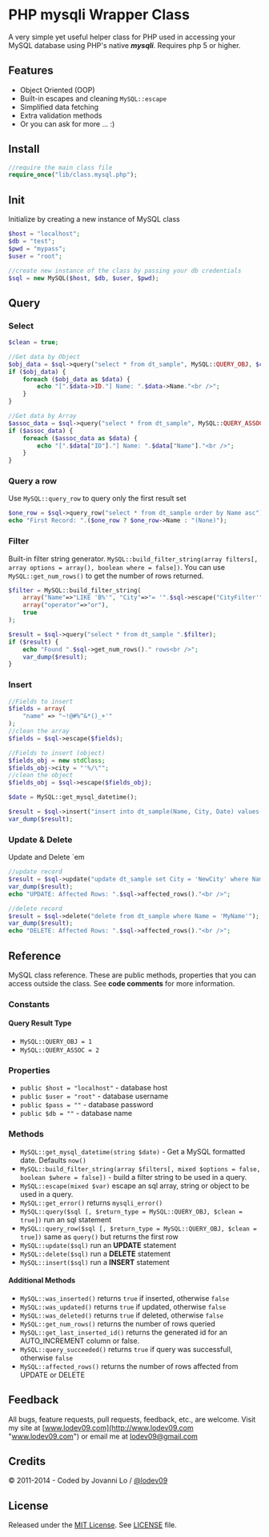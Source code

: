 PHP mysqli Wrapper Class
============================
A very simple yet useful helper class for PHP used in accessing your MySQL database using PHP's native _**mysqli**_. Requires php 5 or higher.

## Features
* Object Oriented (OOP)
* Built-in escapes and cleaning `MySQL::escape`
* Simplified data fetching
* Extra validation methods
* Or you can ask for more ... :)

## Install
```php
//require the main class file
require_once("lib/class.mysql.php");
```
## Init
Initialize by creating a new instance of MySQL class
```php
$host = "localhost";
$db = "test";
$pwd = "mypass";
$user = "root";

//create new instance of the class by passing your db credentials
$sql = new MySQL($host, $db, $user, $pwd);
```
## Query
### Select
```php
$clean = true;

//Get data by Object
$obj_data = $sql->query("select * from dt_sample", MySQL::QUERY_OBJ, $clean);
if ($obj_data) {
    foreach ($obj_data as $data) {
		echo "[".$data->ID."] Name: ".$data->Name."<br />";
	}
}

//Get data by Array
$assoc_data = $sql->query("select * from dt_sample", MySQL::QUERY_ASSOC, $clean);
if ($assoc_data) {
	foreach ($assoc_data as $data) {
		echo "[".$data["ID"]."] Name: ".$data["Name"]."<br />"; 
	}
}
```
### Query a row
Use `MySQL::query_row` to query only the first result set
```php
$one_row = $sql->query_row("select * from dt_sample order by Name asc");
echo "First Record: ".($one_row ? $one_row->Name : "(None)");
```
### Filter
Built-in filter string generator. `MySQL::build_filter_string(array filters[, array options = array(), boolean where = false])`. You can use `MySQL::get_num_rows()` to get the number of rows returned.
```php
$filter = MySQL::build_filter_string(
	array("Name"=>"LIKE 'B%'", "City"=>"= '".$sql->escape("CityFilter'")."'"), 
	array("operator"=>"or"),
	true
);

$result = $sql->query("select * from dt_sample ".$filter);
if ($result) {
	echo "Found ".$sql->get_num_rows()." rows<br />";
	var_dump($result);
}
```
### Insert
```php
//Fields to insert
$fields = array(
	"name" => "~!@#%^&*()_+'"
);
//clean the array
$fields = $sql->escape($fields);

//Fields to insert (object)
$fields_obj = new stdClass;
$fields_obj->city = "'%/\"";
//clean the object
$fields_obj = $sql->escape($fields_obj);

$date = MySQL::get_mysql_datetime();

$result = $sql->insert("insert into dt_sample(Name, City, Date) values('".$fields["name"]."', '".$fields_obj->city."', '".$date."')");
var_dump($result);
```
### Update & Delete
Update and Delete `em
```php
//update record
$result = $sql->update("update dt_sample set City = 'NewCity' where Name='MyName'");
var_dump($result);
echo "UPDATE: Affected Rows: ".$sql->affected_rows()."<br />";

//delete record
$result = $sql->delete("delete from dt_sample where Name = 'MyName'");
var_dump($result);
echo "DELETE: Affected Rows: ".$sql->affected_rows()."<br />";
```
## Reference
MySQL class reference. These are public methods, properties that you can access outside the class. See **code comments** for more information.

### Constants
#### Query Result Type
* `MySQL::QUERY_OBJ = 1`
* `MySQL::QUERY_ASSOC = 2`

### Properties

* `public $host = "localhost"` - database host
* `public $user = "root"` - database username
* `public $pass = ""` - database password
* `public $db = ""` - database name

### Methods

* `MySQL::get_mysql_datetime(string $date)` - Get a MySQL formatted date. Defaults `now()`
* `MySQL::build_filter_string(array $filters[, mixed $options = false, boolean $where = false])` - build a filter string to be used in a query.
* `MySQL::escape(mixed $var)` escape an sql array, string or object to be used in a query.
* `MySQL::get_error()` returns `mysqli_error()`
* `MySQL::query($sql [, $return_type = MySQL::QUERY_OBJ, $clean = true])` run an sql statement
* `MySQL::query_row($sql [, $return_type = MySQL::QUERY_OBJ, $clean = true])` same as `query()` but returns the first row
* `MySQL::update($sql)` run an **UPDATE** statement
* `MySQL::delete($sql)` run a **DELETE** statement
* `MySQL::insert($sql)` run a **INSERT** statement

#### Additional Methods
* `MySQL::was_inserted()` returns `true` if inserted, otherwise `false`
* `MySQL::was_updated()` returns `true` if updated, otherwise `false`
* `MySQL::was_deleted()` returns `true` if deleted, otherwise `false`
* `MySQL::get_num_rows()` returns the number of rows queried
* `MySQL::get_last_inserted_id()` returns the generated id for an AUTO_INCREMENT column or false.
* `MySQL::query_succeeded()` returns `true` if query was successfull, otherwise `false`
* `MySQL::affected_rows()` returns the number of rows affected from UPDATE or DELETE

## Feedback
All bugs, feature requests, pull requests, feedback, etc., are welcome. Visit my site at [www.lodev09.com](http://www.lodev09.com "www.lodev09.com") or email me at [lodev09@gmail.com](mailto:lodev09@gmail.com)

## Credits
&copy; 2011-2014 - Coded by Jovanni Lo / [@lodev09](http://twitter.com/lodev09)

## License
Released under the [MIT License](http://opensource.org/licenses/MIT).
See [LICENSE](LICENSE) file.

